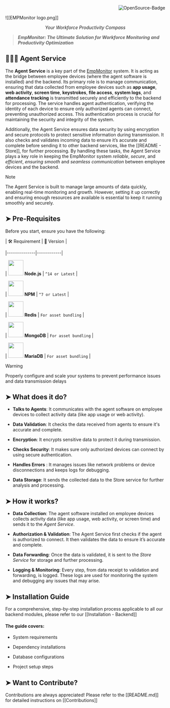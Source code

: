 <div align="right">

  <img src="https://img.shields.io/badge/OpenSource-000?style=for-the-badge&logo=ghost&logoColor=black&color=ffd700" alt="OpenSource-Badge">

</div>

  

![[EMPMonitor logo.png]]

<p align="center"><i>Your Workforce Productivity Compass</i></p>


> **_EmpMonitor: The Ultimate Solution for Workforce Monitoring and Productivity Optimization_**

## 👨🏻‍💻 Agent Service

The **Agent Service** is a key part of the [EmpMonitor](https://empmonitor.com/) system. It is acting as the bridge between employee devices (where the agent software is installed) and the backend. Its primary role is to manage communication, ensuring that data collected from employee devices such as **app usage**, **web activity**, **screen time**, **keystrokes**, **file access**, **system logs**, and **attendance tracking** is transmitted securely and efficiently to the backend for processing. The service handles agent authentication, verifying the identity of each device to ensure only authorized agents can connect, preventing unauthorized access. This authentication process is crucial for maintaining the security and integrity of the system.

Additionally, the Agent Service ensures data security by using encryption and secure protocols to protect sensitive information during transmission. It also checks and validates incoming data to ensure it’s accurate and complete before sending it to other backend services, like the [[README - Store]], for further processing. By handling these tasks, the Agent Service plays a key role in keeping the EmpMonitor system *_reliable_*, *_secure_*, and *_efficient_*, *_ensuring smooth_* and *_seamless communication_* between employee devices and the backend.

> [!NOTE]
>
> The Agent Service is built to manage large amounts of data quickly, enabling real-time monitoring and growth. However, setting it up correctly and ensuring enough resources are available is essential to keep it running smoothly and securely.

## ➤ Pre-Requisites

Before you start, ensure you have the following:


| 🛠️ Requirement | 📌 Version |

|--------------|------------|

| <img src="https://img.icons8.com/color/48/000000/nodejs.png" width="48"> **Node.js** | `^14 or Latest` |

| <img src="https://img.icons8.com/color/48/000000/npm.png" width="48"> **NPM** | `^7 or Latest` |

| <img src="https://encrypted-tbn0.gstatic.com/images?q=tbn:ANd9GcQUM2wJCaDfAMJDo0R2GpmgvEHsPvl-JuSrCKcTzJ66geu9AjWwVE2C0lpXUXGBXRYnt2k&usqp=CAU" width="48"> **Redis** | `For asset bundling` |

| <img src="https://media2.dev.to/dynamic/image/width=1000,height=420,fit=cover,gravity=auto,format=auto/https%3A%2F%2Fdev-to-uploads.s3.amazonaws.com%2Fuploads%2Farticles%2F3xv859acwhz1d5wv0knl.png" width="48"> **MongoDB** | `For asset bundling` |

| <img src="https://avatars.githubusercontent.com/u/5877084?s=280&v=4" width="48"> **MariaDB** | `For asset bundling` |

  

> [!WARNING]
>
> Properly configure and scale your systems to prevent performance issues and data transmission delays

## ➤ What does it do?

- **Talks to Agents**: It communicates with the agent software on employee devices to collect activity data (like app usage or web activity).

- **Data Validation**: It checks the data received from agents to ensure it's accurate and complete.

- **Encryption**: It encrypts sensitive data to protect it during transmission.

- **Checks Security**: It makes sure only authorized devices can connect by using secure authentication.

- **Handles Errors** : It manages issues like network problems or device disconnections and keeps logs for debugging.

- **Data Storage**: It sends the collected data to the Store service for further analysis and processing.

## ➤ How it works?

- **Data Collection**: The agent software installed on employee devices collects activity data (like app usage, web activity, or screen time) and sends it to the *_Agent Service_*.

- **Authorization & Validation**: The Agent Service first checks if the agent is authorized to connect. It then validates the data to ensure it’s accurate and complete.

  

- **Data Forwarding**: Once the data is validated, it is sent to the *_Store Service_* for storage and further processing.

  

- **Logging & Monitoring**: Every step, from data receipt to validation and forwarding, is logged. These logs are used for monitoring the system and debugging any issues that may arise.
## ➤ Installation Guide

For a comprehensive, step-by-step installation process applicable to all our backend modules, please refer to our [[Installation - Backend]]

#### The guide covers:

- System requirements

- Dependency installations

- Database configurations

- Project setup steps

  
  

<!-- ##  Installation Process

  

This guide will walk you through the installation process step by step, designed for users with minimal technical background. By following these instructions carefully, you'll be able to set up the software independently.

  
  

### Step 1: Requirement Check  

Before installing the software, ensure that your system meets the following requirements.

  

#### 1. Node.js

- Node.js is a runtime environment for executing JavaScript code outside a browser. Run the following command to check if Node.js is installed on your system.

- Open your computer's terminal or command prompt and type:

   ```sh

      node -v

   ```

   - ✔️ Expected output: `NodeJS 14.x` or later.

> [!TIP]

>

> If NodeJS is not installed, visit [NodeJS Official Website and download](https://nodejs.org/en) the LTS (Long Term Support) version.

  
  

#### 2. NPM (Node Package Manager)

- NPM helps install required dependencies. To verify its installation, use the command below:

   ```sh

      npm -v

   ```

   - ✔️ Expected output: `NPM 7.x.x` or later.

> [!NOTE]

>

> Installing Node.js also installs NPM.

  
  

#### 3. Redis

- Redis is a database that speeds up application performance. Check if it is installed by running:

   ```sh

      redis-server --version

   ```

   - ✔️ Expected output: Redis version information.

   - If Redis is not installed, download and install it from the [official Redis website](https://redis.io/downloads/)

  

> [!WARNING]

>

> Redis is crucial for caching and real-time features. Ensure it's properly installed.

  

#### 4. MongoDB

- MongoDB is a NoSQL database required for storing data. To check if it is installed, run:

   ```sh

      mongod --version

   ```

   - ✔️ Expected output: MongoDB version information.

   - If MongoDB is not installed, download and install it from the [official MongoDB website](https://www.mongodb.com/try/download/community)

  

#### 5. MariaDB

- MariaDB is a relational database management system. Verify its installation with the following command:

   ```sh

      mysql --version

   ```

   - ✔️ Expected output: MariaDB version information.

   - If MariaDB is not installed, download and install it from the [official MariaDB website](https://mariadb.org/download/?t=mariadb&p=mariadb&r=11.7.2&os=windows&cpu=x86_64&pkg=msi&mirror=bharat)

  

> [!WARNING]

>

> Ensure all these software components are installed before proceeding!

  
  

---

<!-- Step 2 begins from here

### Step 2: Set Up NodeJS Project

  

#### 1. Create Project Directory

- Creating a dedicated directory helps organize your project and keeps all related files in one place. This step prepares the foundation for your software installation.

   ```bash

      # This command creates a new directory and moves into it

      mkdir employee-monitor

      cd employee-monitor

   ```

  

#### 2. Initialize Node Project

- Initializing a Node project sets up the basic configuration files needed for your application. The -y flag automatically accepts default settings.

   ```bash

      # Creates a new Node.js project with default settings

      npm init -y

   ```

  

---

  

<!-- step 3 begins here

### Step 3: Install Dependencies

#### 1. Backend Dependencies

Dependencies are external packages required for the software to function correctly. To install all necessary dependencies, use the following command:

   ```sh

      npm install

   ```

> [!TIP]

>

> This step might take a few minutes. Ensure you have a stable internet connection.

  
  
  
  

---

<!-- Step 4 begins here

### Step 4: Generate Application Key

#### 1. Generate Key

- Laravel requires an application key for security purposes. To generate this key, run the following command:

   ```sh

      php artisan key:generate

   ```

   - ✔️ Expected output: Application key set successfully.

> [!WARNING]

>

> If you skip this step, your application may not function correctly.

  
  
  
  

---

 <!-- Step 5 starts here

 ### Step 5: Configure the Database

#### 1. MariaDB Setup

- To create a new database in MariaDB, follow these steps:

   - Ensure MariaDB is running.

   - Open a terminal and log in to MariaDB:

  ```sh

      mysql -u root -p

  ```

  - Enter your MariaDB root password.

  - Create a new database by running:

  ```sh

      CREATE DATABASE empmonitor;

      EXIT;

  ```

  

#### 2. MongoDB Setup

- MongoDB does not require manual table creation. To set up a database, use the following commands:

   ```sh

      mongo

      use empmonitor;

      exit;

   ```

> [!TIP]

>

> Laravel will handle collections automatically.

  
  

#### 3. Redis Setup

- To check if Redis is running, execute the following command:

   ```sh

      redis-cli ping

   ```

   - ✔️ Expected output: `PONG`

- If Redis is not running, start it with:

   ```sh

      redis-server

   ```

> [!TIP]

>

> Keep Redis running in the background for better performance.

  

---

### Step 6: Compile Backend Assets

- To bundle application assets and start the development server, use the command below:

   ```sh

      npm run start:dev

   ```

   - Expected Output: Vite server running at `http://localhost:5173`

  

##### ✅ Your Laravel backend is now set up and running!  -->

  
  
  

## ➤ Want to Contribute?

Contributions are always appreciated! Please refer to the [[README.md]] for detailed instructions on [[Contributions]]
